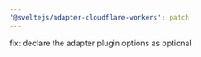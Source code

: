 ```yaml
---
'@sveltejs/adapter-cloudflare-workers': patch
---
```


fix: declare the adapter plugin options as optional
